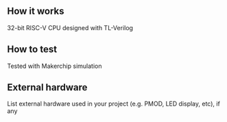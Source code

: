 <!---

This file is used to generate your project datasheet. Please fill in the information below and delete any unused
sections.

You can also include images in this folder and reference them in the markdown. Each image must be less than
512 kb in size, and the combined size of all images must be less than 1 MB.
-->

## How it works

32-bit RISC-V CPU designed with TL-Verilog

## How to test

Tested with Makerchip simulation

## External hardware

List external hardware used in your project (e.g. PMOD, LED display, etc), if any
